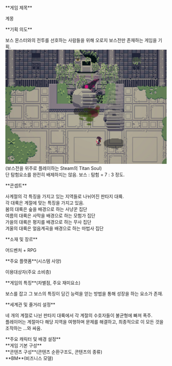 <summary>**게임 제목**</summary>

계몽

<summary>**기획 의도**</summary>

보스 몬스터와의 전투를 선호하는 사람들을 위해 오로지 보스전만 존재하는 게임을 기획. <br>
![Titan Soul](./images/Titan_Soul.png)<br>
(보스전을 위주로 플레이하는 Steam의 Titan Soul)<br>
단 탐험요소를 완전히 배제하지는 않음. 보스 : 탐험 = 7 : 3 정도.

<summary>**콘셉트**</summary>

사계절의 각 특징을 가지고 있는 지역들로 나뉘어진 판타지 대륙.<br>
각 대륙은 계절에 맞는 특징을 가지고 있음.<br>
봄의 대륙은 숲을 배경으로 하는 사냥꾼 집단 <br>
여름의 대륙은 사막을 배경으로 하는 모험가 집단 <br>
가을의 대륙은 평지를 배경으로 하는 무사 집단 <br>
겨울의 대륙은 얼음계곡을 배경으로 하는 마법사 집단

<summary>**소재 및 장르**</summary>

어드벤처 + RPG

<summary>**주요 플랫폼**(시스템 사양)</summary>

이용대상자(주요 소비층)

<summary>**게임의 특징**(차별점, 주요 재미요소)</summary>

보스를 잡고 그 보스의 특징이 담긴 능력을 얻는 방법을 통해 성장을 하는 요소가 존재.

<summary>**세계관 및 줄거리 설정**</summary>

네 개의 계절로 나뉜 판타지 대륙에서 각 계절의 수호자들이 불균형에 빠져 폭주.<br>
플레이어는 계절마다 해당 지역을 여행하며 문제를 해결하고, 최종적으로 이 모든 것을 조작하는 ...와 싸움.

<summary>**주요 캐릭터 및 배경 설정**</summary>

<summary>**게임 기본 구성**</summary>

<summary>**콘텐츠 구성**(콘텐츠 순환구조도, 콘텐츠의 종류)</summary>

<summary>**BM**(비즈니스 모델)</summary>
